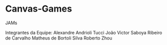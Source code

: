 # Canvas-Games
JAMs

Integrantes da Equipe:
Alexandre Andrioli Tucci
João Victor Saboya Ribeiro de Carvalho
Matheus de Bortoli Silva
Roberto Zhou

